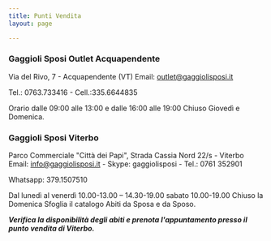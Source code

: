 ```yaml
---
title: Punti Vendita
layout: page

---
```

### Gaggioli Sposi Outlet Acquapendente

Via del Rivo, 7 - Acquapendente (VT) Email: outlet@gaggiolisposi.it

Tel.: 0763.733416 - Cell.:335.6644835

Orario dalle 09:00 alle 13:00 e dalle 16:00 alle 19:00 Chiuso Giovedì e Domenica. 

### Gaggioli Sposi Viterbo 

Parco Commerciale "Città dei Papi", Strada Cassia Nord 22/s - Viterbo Email: info@gaggiolisposi.it - Skype: gaggiolisposi - Tel.: 0761 352901

Whatsapp: 379.1507510

Dal lunedì al venerdì 10.00-13.00 – 14.30-19.00 sabato 10.00-19.00 Chiuso la Domenica Sfoglia il catalogo Abiti da Sposa e da Sposo.


**_Verifica la disponibilità degli abiti e prenota l'appuntamento presso il punto vendita di Viterbo._**